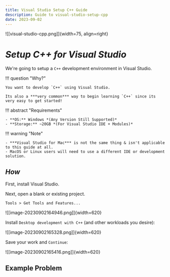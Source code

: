 ```yaml
---
title: Visual Studio Setup C++ Guide
description: Guide to visual-studio-setup-cpp
date: 2023-09-02
---
```


<!-- ## ***Nice to Know***
Information that you may want to know:

| *Topic*                         | *Link*                                      |
| ------------------------------- | -------------------------------------       |
| Computer Basics                 | [[Computer-Basics]]                         |
| Windows Basics                  | [[Windows]]                                 |
|                                 |                                             | -->

<!----------------------------------------------------------------------------->

![[visual-studio-cpp.png]]{width=75, align=right}
# *Setup C++ for Visual Studio*


We're going to setup a `C++` development environment in Visual Studio.

!!! question "Why?"

    You want to develop `C++` using Visual Studio.

    Its also a ***very common*** way to begin learning `C++` since its very easy to get started!

!!! abstract "Requirements"

    - **OS:** Windows *(Any Version Still Supported)*
    - **Storage:** ~20GB *(For Visual Studio IDE + Modules)*

!!! warning "Note"

    - ***Visual Studio for Mac*** is not the same thing & isn't applicable to this guide at all.
    - MacOS or Linux users will need to use a different IDE or development solution.

## *How*

First, install Visual Studio.

Next, open a blank or existing project.

`Tools > Get Tools and Features...`

![[image-20230902164946.png]]{width=620}

Install `Desktop development with C++` (and other workloads you desire):

![[image-20230902165328.png]]{width=620}

Save your work and `Continue`:

![[image-20230902165416.png]]{width=620}

## Example Problem

<!----------------------------------------------------------------------------->

<!-- ## ***Related***
Relevant information related to the concept:

| *Topic & Link*                       | *Why*                                 |
| ------------------------------------ | ------------------------------------- |
| [[PARENT]]                           | Subject Parent                        |
|                                      |                                       | -->

<!----------------------------------------------------------------------------->
